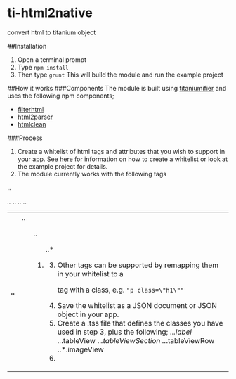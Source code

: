 # ti-html2native
convert html to titanium object

##Installation
1. Open a terminal prompt
2. Type `npm install`
3. Then type `grunt`
This will build the module and run the example project

##How it works
###Components
The module is built using [titaniumifier](https://www.npmjs.com/package/grunt-titaniumifier) and uses the following npm components;

* [filterhtml](https://www.npmjs.com/package/filterhtml)
* [html2parser](https://www.npmjs.com/package/htmlparser2)
* [htmlclean](https://www.npmjs.com/package/htmlclean)

###Process

1. Create a whitelist of html tags and attributes that you wish to support in your app.    See [here](http://dcollien.github.io/FilterHTML/) for information on how to create a whitelist or look at the example project for details.
2. The module currently works with the following tags

..*<p>
..*<img>
..*<table>
..*<tr>
..*<th>
..*<td>
..*<ul>
..*<ol>
..*<li>

3. Other tags can be supported by remapping them in your whitelist to a <p> tag with a class, e.g. `"p class=\"h1\""` 
4. Save the whitelist as a JSON document or JSON object in your app.
5. Create a .tss file that defines the classes you have used in step 3, plus the following;
..*.label
..*.tableView
..*.tableViewSection
..*.tableViewRow
..*.imageView
6. 
